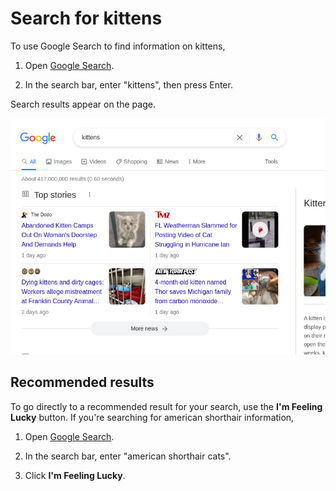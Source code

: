 # Search for kittens

To use Google Search to find information on kittens,

1.  Open [Google Search](https://www.google.com).

    [comment]: # (test {"testId":"process-search-kittens", "action":"startRecording", "filename":"results.gif", "gifOptions": {"fps":15, "width":300}})
    [comment]: # (test {"testId":"process-search-kittens", "action":"goTo", "uri":"www.google.com"})

2.  In the search bar, enter "kittens", then press Enter.

    [comment]: # (test {"testId":"process-search-kittens", "action":"moveMouse", "css":"#gbqfbb", "alignH": "center", "alignV": "center"})
    [comment]: # (test {"testId":"process-search-kittens", "action":"wait", "duration":"5000"})
    [comment]: # (test {"testId":"process-search-kittens", "action":"moveMouse", "css":"[title=Search]", "alignV": "center"})
    [comment]: # (test {"testId":"process-search-kittens", "action":"type", "css":"[title=Search]", "keys":"kittens", "trailingSpecialKey":"Enter"})
    [comment]: # (test {"testId":"process-search-kittens", "action":"wait", "duration":"5000"})
    [comment]: # (test {"testId":"process-search-kittens", "action":"scroll", "y": 300})
    [comment]: # (test {"testId":"process-search-kittens", "action":"stopRecording"})
    [comment]: # (test {"testId":"process-search-kittens", "action":"screenshot", "filename":"results.png", "matchPrevious": true, "matchThreshold": 0.1})

Search results appear on the page.

![Search results for 'kittens'.](results.png)

## Recommended results

To go directly to a recommended result for your search, use the **I'm Feeling Lucky** button. If you're searching for american shorthair information,

[comment]: # (test {"testId":"text-match-lucky", "action":"goTo", "uri":"www.google.com"})
[comment]: # (test {"testId":"text-match-lucky", "action":"matchText", "css":"#gbqfbb", "text":"I'm Feeling Lucky"})

1.  Open [Google Search](https://www.google.com).

    [comment]: # (test {"testId":"process-lucky-shorthair", "action":"goTo", "uri":"www.google.com"})

2.  In the search bar, enter "american shorthair cats".

    [comment]: # (test {"testId":"process-lucky-shorthair", "action":"type", "css":"[title=Search]", "keys":"american shorthair cats"})

3.  Click **I'm Feeling Lucky**.

    [comment]: # (test {"testId":"process-lucky-shorthair", "action":"click", "css":"#gbqfbb"})